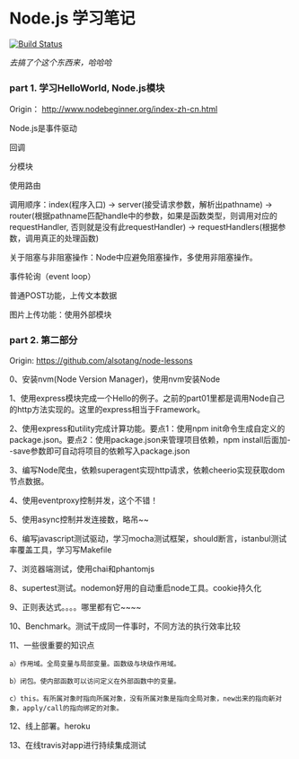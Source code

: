 Node.js 学习笔记
================

[![Build Status](https://travis-ci.org/SingleX/learning-nodejs.svg?branch=master)](https://travis-ci.org/SingleX/learning-nodejs)

*去搞了个这个东西来，哈哈哈*

### part 1. 学习HelloWorld, Node.js模块

Origin： http://www.nodebeginner.org/index-zh-cn.html 

Node.js是事件驱动

回调

分模块

使用路由

调用顺序：index(程序入口) -> server(接受请求参数，解析出pathname) -> router(根据pathname匹配handle中的参数，如果是函数类型，则调用对应的requestHandler, 否则就是没有此requestHandler) -> requestHandlers(根据参数，调用真正的处理函数)

关于阻塞与非阻塞操作：Node中应避免阻塞操作，多使用非阻塞操作。

事件轮询（event loop）

普通POST功能，上传文本数据

图片上传功能：使用外部模块

### part 2. 第二部分

Origin: https://github.com/alsotang/node-lessons

0、安装nvm(Node Version Manager)，使用nvm安装Node

1、使用express模块完成一个Hello的例子。之前的part01里都是调用Node自己的http方法实现的。这里的express相当于Framework。

2、使用express和utility完成计算功能。要点1：使用npm init命令生成自定义的package.json。要点2：使用package.json来管理项目依赖，npm install后面加--save参数即可自动将项目的依赖写入package.json

3、编写Node爬虫，依赖superagent实现http请求，依赖cheerio实现获取dom节点数据。

4、使用eventproxy控制并发，这个不错！

5、使用async控制并发连接数，略吊~~

6、编写javascript测试驱动，学习mocha测试框架，should断言，istanbul测试率覆盖工具，学习写Makefile

7、浏览器端测试，使用chai和phantomjs

8、supertest测试。nodemon好用的自动重启node工具。cookie持久化

9、正则表达式。。。。哪里都有它~~~~

10、Benchmark。测试干成同一件事时，不同方法的执行效率比较

11、一些很重要的知识点

    a）作用域。全局变量与局部变量。函数级与块级作用域。

    b）闭包。使内部函数可以访问定义在外部函数中的变量。

    c）this。有所属对象时指向所属对象，没有所属对象是指向全局对象，new出来的指向新对象，apply/call的指向绑定的对象。

12、线上部署。heroku

13、在线travis对app进行持续集成测试
